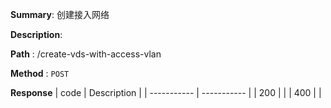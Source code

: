 **Summary**: 创建接入网络

**Description**:

**Path** : /create-vds-with-access-vlan

**Method** : `POST`

**Response**
| code      | Description |
| ----------- | ----------- |
|  200   |       |
|  400   |       |

